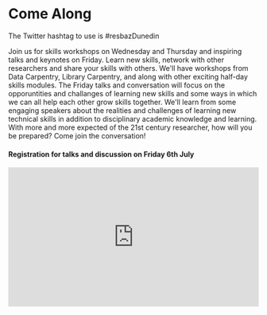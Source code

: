 # Come Along
<!--<p>Registration has opened and you can <a href='https://docs.google.com/forms/d/e/1FAIpQLSc5IVxacgAeJsJFSGYQIvVIyWIjrzzp5sDCAyWtaaQNWTLYMQ/viewform'>register here</a>!</p>
-->
<p>The Twitter hashtag to use is #resbazDunedin</p>

<p>Join us for skills workshops on Wednesday and Thursday and inspiring talks and keynotes on Friday. Learn new skills, network with other researchers and share your skills with others. We'll have workshops from Data Carpentry, Library Carpentry, and along with other exciting half-day skills modules.  The Friday talks and conversation will focus on the opporuntities and challanges of learning new skills and some ways in which we can all help each other grow skills together. We'll learn from some engaging speakers about the realities and challenges of learning new technical skills in addition to disciplinary academic knowledge and learning. With more and more expected of the 21st century researcher, how will you be prepared? Come join the conversation!</p>
<h4>Registration for talks and discussion on Friday 6th July</h4>
<p>
<iframe src="https://www.eventbrite.com/tickets-external?eid=47451659190&ref=etckt" frameborder="0" width="100%" height="280px" scrolling="auto"> </iframe> </p>
  
 
